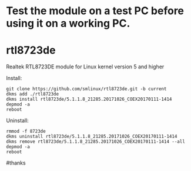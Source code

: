 # Test the module on a test PC before using it on a working PC.

# rtl8723de
Realtek RTL8723DE module for Linux kernel version 5 and higher

Install:

    git clone https://github.com/smlinux/rtl8723de.git -b current
    dkms add ./rtl8723de
    dkms install rtl8723de/5.1.1.8_21285.20171026_COEX20170111-1414
    depmod -a
    reboot

Uninstall:

    rmmod -f 8723de
    dkms uninstall rtl8723de/5.1.1.8_21285.20171026_COEX20170111-1414
    dkms remove rtl8723de/5.1.1.8_21285.20171026_COEX20170111-1414 --all
    depmod -a
    reboot

#thanks
